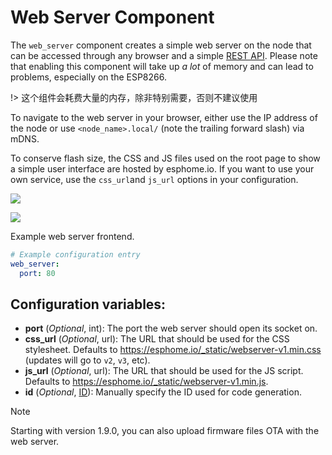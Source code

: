 # Web Server Component

The `web_server` component creates a simple web server on the node that can be accessed through any browser and a simple [REST API](https://esphome.io/web-api/). Please note that enabling this component will take up *a lot* of memory and can lead to problems, especially on the ESP8266.

!> 这个组件会耗费大量的内存，除非特别需要，否则不建议使用

To navigate to the web server in your browser, either use the IP address of the node or use `<node_name>.local/` (note the trailing forward slash) via mDNS.

To conserve flash size, the CSS and JS files used on the root page to show a simple user interface are hosted by esphome.io. If you want to use your own service, use the `css_url`and `js_url` options in your configuration.

![](http://pic.airijia.com/doc/20190303121907.png)

![](http://pic.airijia.com/doc/20190303121922.png)

Example web server frontend.

```yaml
# Example configuration entry
web_server:
  port: 80
```

## Configuration variables:

- **port** (*Optional*, int): The port the web server should open its socket on.
- **css_url** (*Optional*, url): The URL that should be used for the CSS stylesheet. Defaults to <https://esphome.io/_static/webserver-v1.min.css> (updates will go to `v2`, `v3`, etc).
- **js_url** (*Optional*, url): The URL that should be used for the JS script. Defaults to <https://esphome.io/_static/webserver-v1.min.js>.
- **id** (*Optional*, [ID](https://esphome.io/guides/configuration-types#config-id)): Manually specify the ID used for code generation.

Note

Starting with version 1.9.0, you can also upload firmware files OTA with the web server.